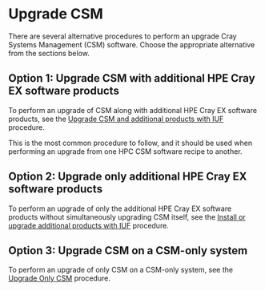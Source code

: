 # Upgrade CSM

There are several alternative procedures to perform an upgrade Cray Systems Management (CSM)
software. Choose the appropriate alternative from the sections below.

## Option 1: Upgrade CSM with additional HPE Cray EX software products

To perform an upgrade of CSM along with additional HPE Cray EX software products, see the
[Upgrade CSM and additional products with IUF](../operations/iuf/workflows/upgrade_csm_and_additional_products_with_iuf.md)
procedure.

This is the most common procedure to follow, and it should be used when performing an upgrade from
one HPC CSM software recipe to another.

## Option 2: Upgrade only additional HPE Cray EX software products

To perform an upgrade of only the additional HPE Cray EX software products without
simultaneously upgrading CSM itself, see the
[Install or upgrade additional products with IUF](../operations/iuf/workflows/install_or_upgrade_additional_products_with_iuf.md)
procedure.

## Option 3: Upgrade CSM on a CSM-only system

To perform an upgrade of only CSM on a CSM-only system, see the [Upgrade Only CSM](./Upgrade_Only_CSM.md)
procedure.
